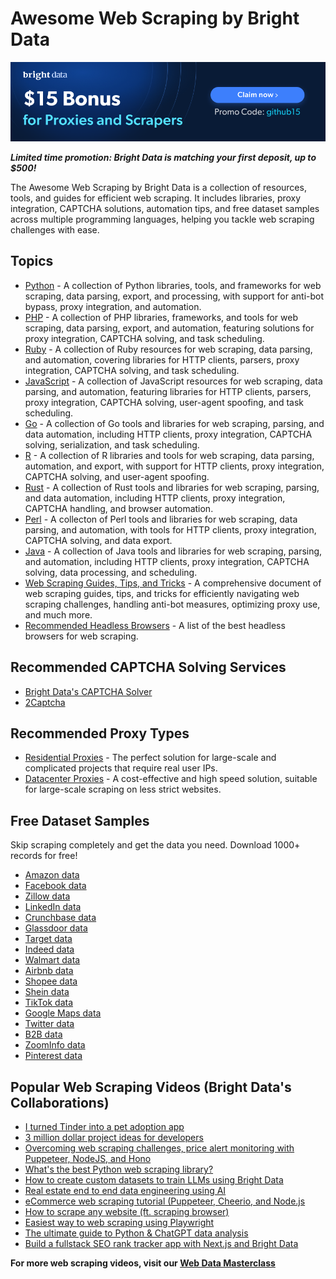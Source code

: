 # Awesome Web Scraping by Bright Data
[![Promo](https://github.com/luminati-io/Amazon-scraper/blob/main/images/Proxies%20and%20scrapers%20GitHub%20bonus%20banner.png)](https://brightdata.com/?promo=github15) 

***Limited time promotion: Bright Data is matching your first deposit, up to $500!***

The Awesome Web Scraping by Bright Data is a collection of resources, tools, and guides for efficient web scraping. It includes libraries, proxy integration, CAPTCHA solutions, automation tips, and free dataset samples across multiple programming languages, helping you tackle web scraping challenges with ease.

## Topics

* [Python](https://github.com/luminati-io/Awesome-Web-Scraping/blob/main/python.md) - A collection of Python libraries, tools, and frameworks for web scraping, data parsing, export, and processing, with support for anti-bot bypass, proxy integration, and automation.
* [PHP](https://github.com/luminati-io/Awesome-Web-Scraping/blob/main/php.md) - A collection of PHP libraries, frameworks, and tools for web scraping, data parsing, export, and automation, featuring solutions for proxy integration, CAPTCHA solving, and task scheduling.
* [Ruby](https://github.com/luminati-io/Awesome-Web-Scraping/blob/main/ruby.md) - A collection of Ruby resources for web scraping, data parsing, and automation, covering libraries for HTTP clients, parsers, proxy integration, CAPTCHA solving, and task scheduling.
* [JavaScript](https://github.com/luminati-io/Awesome-Web-Scraping/blob/main/javascript.md) - A collection of JavaScript resources for web scraping, data parsing, and automation, featuring libraries for HTTP clients, parsers, proxy integration, CAPTCHA solving, user-agent spoofing, and task scheduling.
* [Go](https://github.com/luminati-io/Awesome-Web-Scraping/blob/main/go.md) - A collection of Go tools and libraries for web scraping, parsing, and data automation, including HTTP clients, proxy integration, CAPTCHA solving, serialization, and task scheduling.
* [R](https://github.com/luminati-io/Awesome-Web-Scraping/blob/main/r.md) - A collection of R libraries and tools for web scraping, data parsing, automation, and export, with support for HTTP clients, proxy integration, CAPTCHA solving, and user-agent spoofing.
* [Rust](https://github.com/luminati-io/Awesome-Web-Scraping/blob/main/rust.md) - A collection of Rust tools and libraries for web scraping, parsing, and data automation, including HTTP clients, proxy integration, CAPTCHA handling, and browser automation.
* [Perl](https://github.com/luminati-io/Awesome-Web-Scraping/blob/main/perl.md) - A collecton of Perl tools and libraries for web scraping, data parsing, and automation, with tools for HTTP clients, proxy integration, CAPTCHA solving, and data export.
* [Java](https://github.com/luminati-io/Awesome-Web-Scraping/blob/main/java.md) - A collection of Java tools and libraries for web scraping, parsing, and automation, including HTTP clients, proxy integration, CAPTCHA solving, data processing, and scheduling.
* [Web Scraping Guides, Tips, and Tricks](https://github.com/luminati-io/Awesome-Web-Scraping/blob/main/guides.md) - A comprehensive document of web scraping guides, tips, and tricks for efficiently navigating web scraping challenges, handling anti-bot measures, optimizing proxy use, and much more.
* [Recommended Headless Browsers](https://github.com/luminati-io/Awesome-Web-Scraping/blob/main/headless-browsers.md) - A list of the best headless browsers for web scraping. 


## Recommended CAPTCHA Solving Services

* [Bright Data's CAPTCHA Solver](https://brightdata.com/products/web-unlocker/captcha-solver)
* [2Captcha](https://2captcha.com/)

## Recommended Proxy Types

* [Residential Proxies](https://brightdata.com/proxy-types/residential-proxies) - The perfect solution for large-scale and complicated projects that require real user IPs. 
* [Datacenter Proxies](https://brightdata.com/proxy-types/datacenter-proxies) - A cost-effective and high speed solution, suitable for large-scale scraping on less strict websites. 

## Free Dataset Samples

Skip scraping completely and get the data you need. Download 1000+ records for free!

* [Amazon data](https://github.com/luminati-io/Amazon-dataset-samples) 
* [Facebook data](https://github.com/luminati-io/Facebook-dataset-samples)
* [Zillow data](https://github.com/luminati-io/Zillow-dataset-samples)
* [LinkedIn data](https://github.com/luminati-io/LinkedIn-dataset-samples)
* [Crunchbase data](https://github.com/luminati-io/Crunchbase-dataset-samples)
* [Glassdoor data](https://github.com/luminati-io/Glassdoor-dataset-samples)
* [Target data](https://github.com/luminati-io/Target-dataset-samples)
* [Indeed data](https://github.com/luminati-io/Indeed-dataset-samples)
* [Walmart data](https://github.com/luminati-io/Walmart-dataset-samples)
* [Airbnb data](https://github.com/luminati-io/Airbnb-dataset-samples)
* [Shopee data](https://github.com/luminati-io/Shopee-dataset-samples)
* [Shein data](https://github.com/luminati-io/Shein-dataset-samples)
* [TikTok data](https://github.com/luminati-io/TikTok-dataset-samples)
* [Google Maps data](https://github.com/luminati-io/Google-Maps-dataset-samples)
* [Twitter data](https://github.com/luminati-io/Twitter-X-dataset-samples)
* [B2B data](https://github.com/luminati-io/B2B-business-dataset-samples)
* [ZoomInfo data](https://github.com/luminati-io/ZoomInfo-dataset-samples)
* [Pinterest data](https://github.com/luminati-io/Pinterest-dataset-samples)

## Popular Web Scraping Videos (Bright Data's Collaborations)

* [I turned Tinder into a pet adoption app](https://www.youtube.com/embed/_DAb1XDsaHM)
* [3 million dollar project ideas for developers](https://www.youtube.com/embed/outB8eBDzD4)
* [Overcoming web scraping challenges, price alert monitoring with Puppeteer, NodeJS, and Hono](https://www.youtube.com/embed/TmOumwzswyU)
* [What's the best Python web scraping library?](https://www.youtube.com/embed/CwUADWr5nAI)
* [How to create custom datasets to train LLMs using Bright Data](https://www.youtube.com/embed/oTI41JHkCoc)
* [Real estate end to end data engineering using AI](https://www.youtube.com/embed/Qx6BAVqnMrs)
* [eCommerce web scraping tutorial (Puppeteer, Cheerio, and Node.js](https://www.youtube.com/embed/BGzK0xd-F5A)
* [How to scrape any website (ft. scraping browser)](https://www.youtube.com/embed/tcFz6NY3zpc)
* [Easiest way to web scraping using Playwright](https://www.youtube.com/embed/VH3gj1J_Ba8)
* [The ultimate guide to Python & ChatGPT data analysis](https://www.youtube.com/embed/eISqvRLfzTg)
* [Build a fullstack SEO rank tracker app with Next.js and Bright Data](https://www.youtube.com/embed/3oy8Mqc8zec)

**For more web scraping videos, visit our [Web Data Masterclass](https://brightdata.com/web-data-masterclass)**
